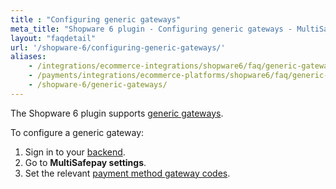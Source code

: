 ```yaml
---
title : "Configuring generic gateways"
meta_title: "Shopware 6 plugin - Configuring generic gateways - MultiSafepay Docs"
layout: "faqdetail"
url: '/shopware-6/configuring-generic-gateways/'
aliases:
    - /integrations/ecommerce-integrations/shopware6/faq/generic-gateways/
    - /payments/integrations/ecommerce-platforms/shopware6/faq/generic-gateways/
    - /shopware-6/generic-gateways/
---
```


The Shopware 6 plugin supports [generic gateways](/integrations/generic-gateways/). 

To configure a generic gateway:

1. Sign in to your [backend](/glossaries/multisafepay-glossary/#backend).
2. Go to **MultiSafepay settings**.
3. Set the relevant [payment method gateway codes](/integrations/generic-gateways/#gateway-codes).
